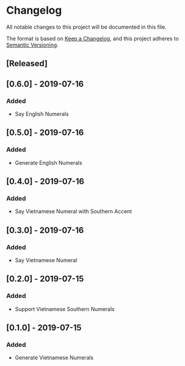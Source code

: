# Changelog
All notable changes to this project will be documented in this file.

The format is based on [Keep a Changelog](https://keepachangelog.com/en/1.0.0/),
and this project adheres to [Semantic Versioning](https://semver.org/spec/v2.0.0.html).

## [Released]

## [0.6.0] - 2019-07-16
### Added
- Say English Numerals

## [0.5.0] - 2019-07-16
### Added
- Generate English Numerals

## [0.4.0] - 2019-07-16
### Added
- Say Vietnamese Numeral with Southern Accent

## [0.3.0] - 2019-07-16
### Added
- Say Vietnamese Numeral

## [0.2.0] - 2019-07-15
### Added
- Support Vietnamese Southern Numerals

## [0.1.0] - 2019-07-15
### Added
- Generate Vietnamese Numerals